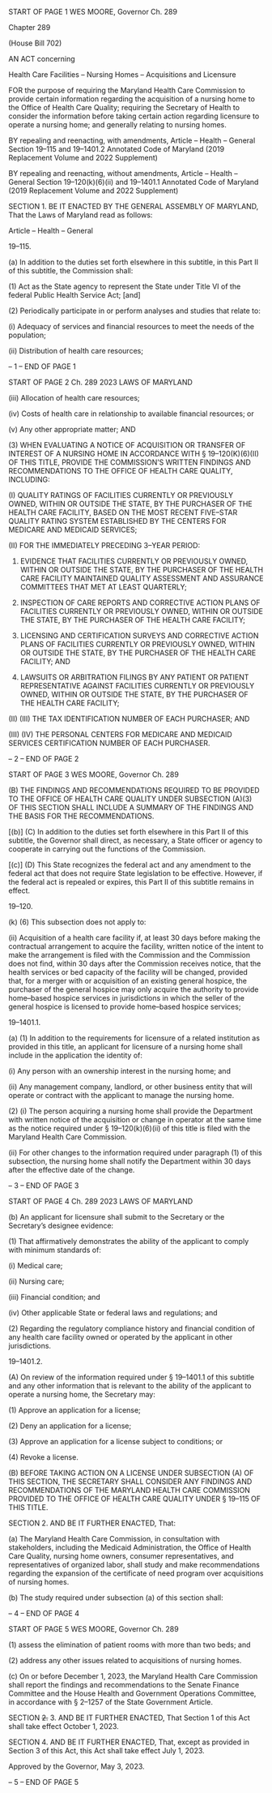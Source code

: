 START OF PAGE 1
WES MOORE, Governor Ch. 289

Chapter 289

(House Bill 702)

AN ACT concerning

Health Care Facilities – Nursing Homes – Acquisitions and Licensure

FOR the purpose of requiring the Maryland Health Care Commission to provide certain
information regarding the acquisition of a nursing home to the Office of Health Care
Quality; requiring the Secretary of Health to consider the information before taking
certain action regarding licensure to operate a nursing home; and generally relating
to nursing homes.

BY repealing and reenacting, with amendments,
Article – Health – General
Section 19–115 and 19–1401.2
Annotated Code of Maryland
(2019 Replacement Volume and 2022 Supplement)

BY repealing and reenacting, without amendments,
Article – Health – General
Section 19–120(k)(6)(ii) and 19–1401.1
Annotated Code of Maryland
(2019 Replacement Volume and 2022 Supplement)

SECTION 1. BE IT ENACTED BY THE GENERAL ASSEMBLY OF MARYLAND,
That the Laws of Maryland read as follows:

Article – Health – General

19–115.

(a) In addition to the duties set forth elsewhere in this subtitle, in this Part II of
this subtitle, the Commission shall:

(1) Act as the State agency to represent the State under Title VI of the
federal Public Health Service Act; [and]

(2) Periodically participate in or perform analyses and studies that relate
to:

(i) Adequacy of services and financial resources to meet the needs of
the population;

(ii) Distribution of health care resources;

– 1 –
END OF PAGE 1

START OF PAGE 2
Ch. 289 2023 LAWS OF MARYLAND

(iii) Allocation of health care resources;

(iv) Costs of health care in relationship to available financial
resources; or

(v) Any other appropriate matter; AND

(3) WHEN EVALUATING A NOTICE OF ACQUISITION OR TRANSFER OF
INTEREST OF A NURSING HOME IN ACCORDANCE WITH § 19–120(K)(6)(II) OF THIS
TITLE, PROVIDE THE COMMISSION’S WRITTEN FINDINGS AND RECOMMENDATIONS
TO THE OFFICE OF HEALTH CARE QUALITY, INCLUDING:

(I) QUALITY RATINGS OF FACILITIES CURRENTLY OR
PREVIOUSLY OWNED, WITHIN OR OUTSIDE THE STATE, BY THE PURCHASER OF THE
HEALTH CARE FACILITY, BASED ON THE MOST RECENT FIVE–STAR QUALITY
RATING SYSTEM ESTABLISHED BY THE CENTERS FOR MEDICARE AND MEDICAID
SERVICES;

(II) FOR THE IMMEDIATELY PRECEDING 3–YEAR PERIOD:

1. EVIDENCE THAT FACILITIES CURRENTLY OR
PREVIOUSLY OWNED, WITHIN OR OUTSIDE THE STATE, BY THE PURCHASER OF THE
HEALTH CARE FACILITY MAINTAINED QUALITY ASSESSMENT AND ASSURANCE
COMMITTEES THAT MET AT LEAST QUARTERLY;

2. INSPECTION OF CARE REPORTS AND CORRECTIVE
ACTION PLANS OF FACILITIES CURRENTLY OR PREVIOUSLY OWNED, WITHIN OR
OUTSIDE THE STATE, BY THE PURCHASER OF THE HEALTH CARE FACILITY;

3. LICENSING AND CERTIFICATION SURVEYS AND
CORRECTIVE ACTION PLANS OF FACILITIES CURRENTLY OR PREVIOUSLY OWNED,
WITHIN OR OUTSIDE THE STATE, BY THE PURCHASER OF THE HEALTH CARE
FACILITY; AND

4. LAWSUITS OR ARBITRATION FILINGS BY ANY PATIENT
OR PATIENT REPRESENTATIVE AGAINST FACILITIES CURRENTLY OR PREVIOUSLY
OWNED, WITHIN OR OUTSIDE THE STATE, BY THE PURCHASER OF THE HEALTH CARE
FACILITY;

(II) (III) THE TAX IDENTIFICATION NUMBER OF EACH
PURCHASER; AND

(III) (IV) THE PERSONAL CENTERS FOR MEDICARE AND
MEDICAID SERVICES CERTIFICATION NUMBER OF EACH PURCHASER.

– 2 –
END OF PAGE 2

START OF PAGE 3
WES MOORE, Governor Ch. 289

(B) THE FINDINGS AND RECOMMENDATIONS REQUIRED TO BE PROVIDED
TO THE OFFICE OF HEALTH CARE QUALITY UNDER SUBSECTION (A)(3) OF THIS
SECTION SHALL INCLUDE A SUMMARY OF THE FINDINGS AND THE BASIS FOR THE
RECOMMENDATIONS.

[(b)] (C) In addition to the duties set forth elsewhere in this Part II of this
subtitle, the Governor shall direct, as necessary, a State officer or agency to cooperate in
carrying out the functions of the Commission.

[(c)] (D) This State recognizes the federal act and any amendment to the federal
act that does not require State legislation to be effective. However, if the federal act is
repealed or expires, this Part II of this subtitle remains in effect.

19–120.

(k) (6) This subsection does not apply to:

(ii) Acquisition of a health care facility if, at least 30 days before
making the contractual arrangement to acquire the facility, written notice of the intent to
make the arrangement is filed with the Commission and the Commission does not find,
within 30 days after the Commission receives notice, that the health services or bed
capacity of the facility will be changed, provided that, for a merger with or acquisition of an
existing general hospice, the purchaser of the general hospice may only acquire the
authority to provide home–based hospice services in jurisdictions in which the seller of the
general hospice is licensed to provide home–based hospice services;

19–1401.1.

(a) (1) In addition to the requirements for licensure of a related institution as
provided in this title, an applicant for licensure of a nursing home shall include in the
application the identity of:

(i) Any person with an ownership interest in the nursing home; and

(ii) Any management company, landlord, or other business entity
that will operate or contract with the applicant to manage the nursing home.

(2) (i) The person acquiring a nursing home shall provide the
Department with written notice of the acquisition or change in operator at the same time
as the notice required under § 19–120(k)(6)(ii) of this title is filed with the Maryland Health
Care Commission.

(ii) For other changes to the information required under paragraph
(1) of this subsection, the nursing home shall notify the Department within 30 days after
the effective date of the change.

– 3 –
END OF PAGE 3

START OF PAGE 4
Ch. 289 2023 LAWS OF MARYLAND

(b) An applicant for licensure shall submit to the Secretary or the Secretary’s
designee evidence:

(1) That affirmatively demonstrates the ability of the applicant to comply
with minimum standards of:

(i) Medical care;

(ii) Nursing care;

(iii) Financial condition; and

(iv) Other applicable State or federal laws and regulations; and

(2) Regarding the regulatory compliance history and financial condition of
any health care facility owned or operated by the applicant in other jurisdictions.

19–1401.2.

(A) On review of the information required under § 19–1401.1 of this subtitle and
any other information that is relevant to the ability of the applicant to operate a nursing
home, the Secretary may:

(1) Approve an application for a license;

(2) Deny an application for a license;

(3) Approve an application for a license subject to conditions; or

(4) Revoke a license.

(B) BEFORE TAKING ACTION ON A LICENSE UNDER SUBSECTION (A) OF THIS
SECTION, THE SECRETARY SHALL CONSIDER ANY FINDINGS AND
RECOMMENDATIONS OF THE MARYLAND HEALTH CARE COMMISSION PROVIDED TO
THE OFFICE OF HEALTH CARE QUALITY UNDER § 19–115 OF THIS TITLE.

SECTION 2. AND BE IT FURTHER ENACTED, That:

(a) The Maryland Health Care Commission, in consultation with stakeholders,
including the Medicaid Administration, the Office of Health Care Quality, nursing home
owners, consumer representatives, and representatives of organized labor, shall study and
make recommendations regarding the expansion of the certificate of need program over
acquisitions of nursing homes.

(b) The study required under subsection (a) of this section shall:

– 4 –
END OF PAGE 4

START OF PAGE 5
WES MOORE, Governor Ch. 289

(1) assess the elimination of patient rooms with more than two beds; and

(2) address any other issues related to acquisitions of nursing homes.

(c) On or before December 1, 2023, the Maryland Health Care Commission shall
report the findings and recommendations to the Senate Finance Committee and the House
Health and Government Operations Committee, in accordance with § 2–1257 of the State
Government Article.

SECTION ~~2.~~ 3. AND BE IT FURTHER ENACTED, That Section 1 of this Act shall
take effect October 1, 2023.

SECTION 4. AND BE IT FURTHER ENACTED, That, except as provided in Section
3 of this Act, this Act shall take effect July 1, 2023.

Approved by the Governor, May 3, 2023.

– 5 –
END OF PAGE 5